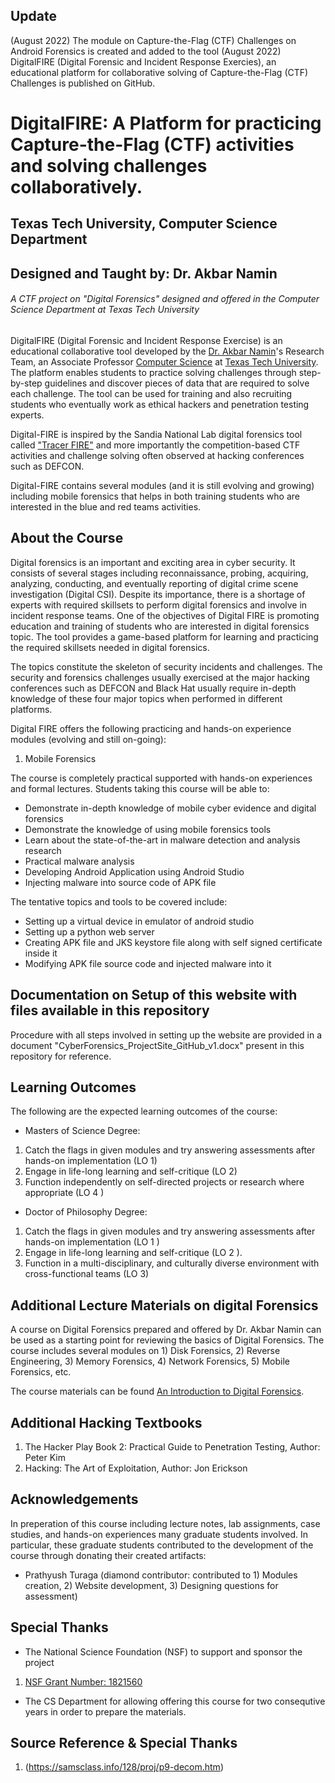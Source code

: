 ## Update 
(August 2022) The module on Capture-the-Flag (CTF) Challenges on Android Forensics is created and added to the tool 
(August 2022) DigitalFIRE (Digital Forensic and Incident Response Exercies), an educational platform for collaborative solving of Capture-the-Flag (CTF) Challenges is published on GitHub.


# DigitalFIRE: A Platform for practicing Capture-the-Flag (CTF) activities and solving challenges collaboratively. 
## Texas Tech University, Computer Science Department 
## Designed and Taught by: Dr. Akbar Namin
###### A CTF project on "Digital Forensics" designed and offered in the Computer Science Department at Texas Tech University

DigitalFIRE (Digital Forensic and Incident Response Exercise) is an educational collaborative tool developed by the [Dr. Akbar Namin](http://www.depts.ttu.edu/cs/faculty/akbar_siami-namin/index.php)'s Research Team, an Associate Professor [Computer Science](http://www.depts.ttu.edu/cs/) at [Texas Tech University](http://www.ttu.edu/). The platform enables students to practice solving challenges  through step-by-step guidelines and discover pieces of data that are required to solve each challenge. The tool can be used for training and also recruiting students who eventually work as ethical hackers and penetration testing experts. 

Digital-FIRE is inspired by the Sandia National Lab digital forensics tool called ["Tracer FIRE"](https://www.osti.gov/servlets/purl/1251138) and more importantly the competition-based CTF activities and challenge solving often observed at hacking conferences such as DEFCON. 

Digital-FIRE contains several modules (and it is still evolving and growing) including mobile forensics that helps in both training students who are interested in the blue and red teams activities. 

## About the Course
Digital forensics is an important and exciting area in cyber security. It consists of several stages including reconnaissance, probing, acquiring, analyzing, conducting, and eventually reporting of digital crime scene investigation (Digital CSI). Despite its importance, there is a shortage of experts with required skillsets to perform digital forensics and involve in incident response teams.  One of the objectives of Digital FIRE is promoting education and training of students who are interested in digital forensics topic. The tool provides a game-based platform for learning and practicing the required skillsets needed in digital forensics. 
 

The topics constitute the skeleton of security incidents and challenges. The security and forensics challenges usually exercised at the major hacking conferences such as DEFCON and Black Hat usually require in-depth knowledge of these four major topics when performed in different platforms. 

Digital FIRE offers the following practicing and hands-on experience modules (evolving and still on-going): 


1. Mobile Forensics

The course is completely practical supported with hands-on experiences and formal lectures. Students taking this course will be able to:
*	Demonstrate in-depth knowledge of mobile cyber evidence and digital forensics
*	Demonstrate the knowledge of using mobile forensics tools
*	Learn about the state-of-the-art in malware detection and analysis research 
*	Practical malware analysis
* Developing Android Application using Android Studio
* Injecting malware into source code of APK file

The tentative topics and tools to be covered include:

*	Setting up a virtual device in emulator of android studio
*	Setting up a python web server
*	Creating APK file and JKS keystore file along with self signed certificate inside it
*	Modifying APK file source code and injected malware into it

## Documentation on Setup of this website with files available in this repository
Procedure with all steps involved in setting up the website are provided in a document "CyberForensics_ProjectSite_GitHub_v1.docx" present in this repository for reference.

## Learning Outcomes
The following are the expected  learning  outcomes  of the course:
* Masters  of Science Degree:
1. Catch the flags in given modules and try answering assessments after hands-on implementation  (LO 1) 
2. Engage in life-long learning and self-critique  (LO 2)
3. Function independently on self-directed projects or research where appropriate (LO 4 )
* Doctor  of Philosophy  Degree:
1. Catch the flags in given modules and try answering assessments after hands-on implementation  (LO 1 ) 
2. Engage in life-long learning  and self-critique  (LO 2 ).
3. Function in a multi-disciplinary, and culturally diverse environment with cross-functional teams (LO 3)

## Additional Lecture Materials on digital Forensics 
A course on Digital Forensics prepared and offered by Dr. Akbar Namin can be used as a starting point for reviewing the basics of Digital Forensics. The course includes several modules on 1) Disk Forensics, 2) Reverse Engineering, 3) Memory Forensics, 4) Network Forensics, 5) Mobile Forensics, etc.

The course materials can be found [An Introduction to Digital Forensics](https://github.com/asiamina/A-Course-on-Digital-Forensics). 


## Additional Hacking Textbooks

1. The Hacker Play Book 2: Practical Guide to Penetration Testing, Author: Peter Kim
2. Hacking: The Art of Exploitation, Author: Jon Erickson



## Acknowledgements
In preperation of this course including lecture notes, lab assignments, case studies, and hands-on experiences many graduate students involved. In particular, these graduate students contributed to the development of the course through donating their created artifacts:

* Prathyush Turaga (diamond contributor: contributed to 1) Modules creation, 2) Website development, 3) Designing questions for assessment)

## Special Thanks
* The National Science Foundation (NSF) to support and sponsor the project 
1. [NSF Grant Number: 1821560](https://www.nsf.gov/awardsearch/showAward?AWD_ID=1821560)

* The CS Department for allowing offering this course for two consequtive years in order to prepare the materials. 

## Source Reference & Special Thanks
1. (https://samsclass.info/128/proj/p9-decom.htm)



